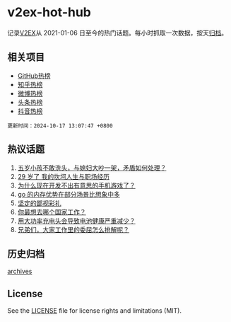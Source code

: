 # v2ex-hot-hub

 记录[V2EX](https://www.v2ex.com/)从 2021-01-06 日至今的热门话题。每小时抓取一次数据，按天[归档](archives)。
 
 ## 相关项目

- [GitHub热榜](https://github.com/it985/github-hot-hub)
- [知乎热榜](https://github.com/it985/zhihu-hot-hub)
- [微博热榜](https://github.com/it985/weibo-hot-hub)
- [头条热榜](https://github.com/it985/toutiao-hot-hub)
- [抖音热榜](https://github.com/it985/douyin-hot-hub)


 `更新时间：2024-10-17 13:07:47 +0800`

## 热议话题

1. [五岁小孩不敢洗头，与媳妇大吵一架，矛盾如何处理？](https://www.v2ex.com/t/1080987)
1. [29 岁了 我的坎坷人生与职场经历](https://www.v2ex.com/t/1080820)
1. [为什么现在开发不出有意思的手机游戏了？](https://www.v2ex.com/t/1081025)
1. [go 的内存优势在部分场景比想象中多](https://www.v2ex.com/t/1080790)
1. [坚定的鄙视彩礼](https://www.v2ex.com/t/1080952)
1. [你最想去哪个国家工作？](https://www.v2ex.com/t/1080961)
1. [用大功率充电头会导致电池健康严重减少？](https://www.v2ex.com/t/1081008)
1. [兄弟们，大家工作里的委屈怎么排解呢？](https://www.v2ex.com/t/1081066)

## 历史归档

[archives](archives)

## License

See the [LICENSE](LICENSE) file for license rights and limitations (MIT).

